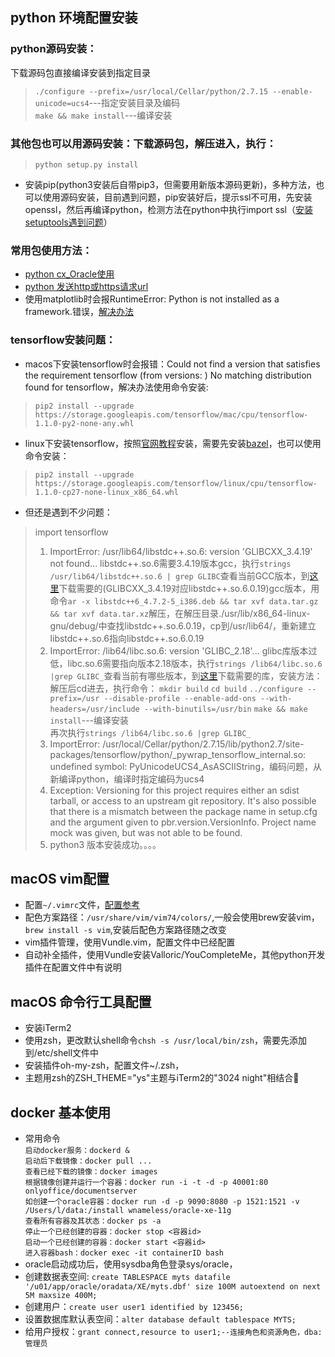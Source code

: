 ## python 环境配置安装

### python源码安装：
下载源码包直接编译安装到指定目录
> `./configure --prefix=/usr/local/Cellar/python/2.7.15 --enable-unicode=ucs4`---指定安装目录及编码<br>
> `make && make install`---编译安装

### 其他包也可以用源码安装：下载源码包，解压进入，执行：
> `python setup.py install`

* 安装pip(python3安装后自带pip3，但需要用新版本源码更新)，多种方法，也可以使用源码安装，目前遇到问题，pip安装好后，提示ssl不可用，先安装openssl，然后再编译python，检测方法在python中执行import ssl（[安装setuptools遇到问题](https://stackoverflow.com/questions/27022373/python3-importerror-no-module-named-ctypes-when-using-value-from-module-mul)）

### 常用包使用方法：
* [python cx_Oracle使用](http://www.oracle.com/technetwork/cn/articles/dsl/prez-python-queries-101587-zhs.html)
* [python 发送http或https请求url](https://liam0205.me/2016/02/27/The-requests-library-in-Python/) 
* 使用matplotlib时会报RuntimeError: Python is not installed as a framework.错误，[解决办法](https://stackoverflow.com/questions/21784641/installation-issue-with-matplotlib-python)

### tensorflow安装问题：
* macos下安装tensorflow时会报错：Could not find a version that satisfies the requirement tensorflow (from versions: ) No matching distribution found for tensorflow，解决办法使用命令安装:
> `pip2 install --upgrade https://storage.googleapis.com/tensorflow/mac/cpu/tensorflow-1.1.0-py2-none-any.whl`

* linux下安装tensorflow，按照[官网教程](https://www.tensorflow.org/install/install_sources#common_installation_problems)安装，需要先安装[bazel](https://www.bazel.build)，也可以使用命令安装：
> `pip2 install --upgrade https://storage.googleapis.com/tensorflow/linux/cpu/tensorflow-1.1.0-cp27-none-linux_x86_64.whl`
* 但还是遇到不少问题：
> import tensorflow <br>
> 
> 1. ImportError: /usr/lib64/libstdc++.so.6: version 'GLIBCXX_3.4.19' not found... libstdc++.so.6需要3.4.19版本gcc，执行`strings /usr/lib64/libstdc++.so.6 | grep GLIBC`查看当前GCC版本，到[这里](http://ftp.de.debian.org/debian/pool/main/g/gcc-4.8/)下载需要的(GLIBCXX_3.4.19对应libstdc++.so.6.0.19)gcc版本，用命令`ar -x libstdc++6_4.7.2-5_i386.deb && tar xvf data.tar.gz && tar xvf data.tar.xz`解压，在解压目录./usr/lib/x86_64-linux-gnu/debug/中查找libstdc++.so.6.0.19，cp到/usr/lib64/，重新建立libstdc++.so.6指向libstdc++.so.6.0.19
> 2. ImportError: /lib64/libc.so.6: version 'GLIBC_2.18'... glibc库版本过低，libc.so.6需要指向版本2.18版本，执行`strings /lib64/libc.so.6 |grep GLIBC_`查看当前有哪些版本，到[这里](https://ftp.gnu.org/gnu/glibc/)下载需要的库，安装方法：解压后cd进去，执行命令：
`mkdir build`
`cd build`
`../configure --prefix=/usr --disable-profile --enable-add-ons --with-headers=/usr/include --with-binutils=/usr/bin`
`make && make install`---编译安装<br>
再次执行`strings /lib64/libc.so.6 |grep GLIBC_`
> 3. ImportError: /usr/local/Cellar/python/2.7.15/lib/python2.7/site-packages/tensorflow/python/_pywrap_tensorflow_internal.so: undefined symbol: PyUnicodeUCS4_AsASCIIString，编码问题，从新编译python，编译时指定编码为ucs4
> 4. Exception: Versioning for this project requires either an sdist tarball, or access to an upstream git repository. It's also possible that there is a mismatch between the package name in setup.cfg and the argument given to pbr.version.VersionInfo. Project name mock was given, but was not able to be found.
> 5. python3 版本安装成功。。。。


## macOS vim配置
* 配置`~/.vimrc`文件，[配置参考](https://github.com/CLgithub/comused/blob/master/src/other/vimrc配置文件)
* 配色方案路径：`/usr/share/vim/vim74/colors/`,一般会使用brew安装vim，`brew install -s vim`,安装后配色方案路径随之改变
* vim插件管理，使用Vundle.vim，配置文件中已经配置
* 自动补全插件，使用Vundle安装Valloric/YouCompleteMe，其他python开发插件在配置文件中有说明

## macOS 命令行工具配置
* 安装iTerm2
* 使用zsh，更改默认shell命令`chsh -s /usr/local/bin/zsh`，需要先添加到/etc/shell文件中
* 安装插件oh-my-zsh，配置文件~/.zsh，
* 主题用zsh的ZSH_THEME="ys"主题与iTerm2的"3024 night"相结合

## docker 基本使用
* 常用命令<br>
`启动docker服务：dockerd & `<br>
`启动后下载镜像：docker pull ...`<br>
`查看已经下载的镜像：docker images`<br>
`根据镜像创建并运行一个容器：docker run -i -t -d -p 40001:80 onlyoffice/documentserver`<br>
`如创建一个oracle容器：docker run -d -p 9090:8080 -p 1521:1521 -v /Users/l/data:/install wnameless/oracle-xe-11g`<br>
`查看所有容器及其状态：docker ps -a`<br>
`停止一个已经创建的容器：docker stop <容器id>`<br>
`启动一个已经创建的容器：docker start <容器id>`<br>
`进入容器bash：docker exec -it containerID bash`
* oracle启动成功后，使用sysdba角色登录sys/oracle，
* 创建数据表空间: `create TABLESPACE myts datafile '/u01/app/oracle/oradata/XE/myts.dbf'
size 100M autoextend on next 5M maxsize 400M;`
* 创建用户：`create user user1 identified by 123456;`
* 设置数据库默认表空间：`alter database default tablespace MYTS;`
* 给用户授权：`grant connect,resource to user1;--连接角色和资源角色，dba:管理员`
